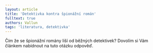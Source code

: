```yaml
---
layout: article
title: 'Detektivka kontra špionážní román'
fulltext: true
authors: Vallun
tags: 'literatura, detektivka'
---
```


Čím že se špionážní romány liší od běžných
detektivek? Dovolím si Vám článkem
nabídnout na tuto otázku odpověď.
